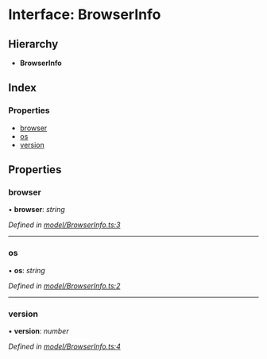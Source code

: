 
# Interface: BrowserInfo

## Hierarchy

* **BrowserInfo**

## Index

### Properties

* [browser](browserinfo.md#browser)
* [os](browserinfo.md#os)
* [version](browserinfo.md#version)

## Properties

###  browser

• **browser**: *string*

*Defined in [model/BrowserInfo.ts:3](https://github.com/easy-pwa/easy-pwa-js/blob/1839738/src/model/BrowserInfo.ts#L3)*

___

###  os

• **os**: *string*

*Defined in [model/BrowserInfo.ts:2](https://github.com/easy-pwa/easy-pwa-js/blob/1839738/src/model/BrowserInfo.ts#L2)*

___

###  version

• **version**: *number*

*Defined in [model/BrowserInfo.ts:4](https://github.com/easy-pwa/easy-pwa-js/blob/1839738/src/model/BrowserInfo.ts#L4)*
